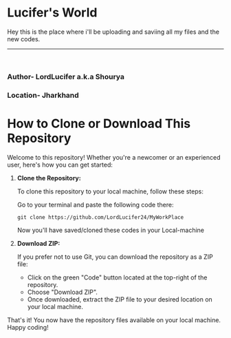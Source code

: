 # Lucifer's World

Hey this is the place where i'll be uploading and saviing all my files and the new codes.

<hr><br>

<h3> Author- LordLucifer a.k.a Shourya </h3>
<h3> Location- Jharkhand </h3>


<h1>How to Clone or Download This Repository</h1>

<p>Welcome to this repository! Whether you're a newcomer or an experienced user, here's how you can get started:</p>

<ol>
  <li><strong>Clone the Repository:</strong></li>
  <p>To clone this repository to your local machine, follow these steps:</p>
  <p>Go to your terminal and paste the following code there:</p>
  <pre><code>git clone https://github.com/LordLucifer24/MyWorkPlace</code></pre>
  <p>Now you'll have saved/cloned these codes in your Local-machine </p>
 

  <li><strong>Download ZIP:</strong></li>
  <p>If you prefer not to use Git, you can download the repository as a ZIP file:</p>
  <ul>
    <li>Click on the green "Code" button located at the top-right of the repository.</li>
    <li>Choose "Download ZIP".</li>
    <li>Once downloaded, extract the ZIP file to your desired location on your local machine.</li>
  </ul>

</ol>

<p>That's it! You now have the repository files available on your local machine. Happy coding!</p>

